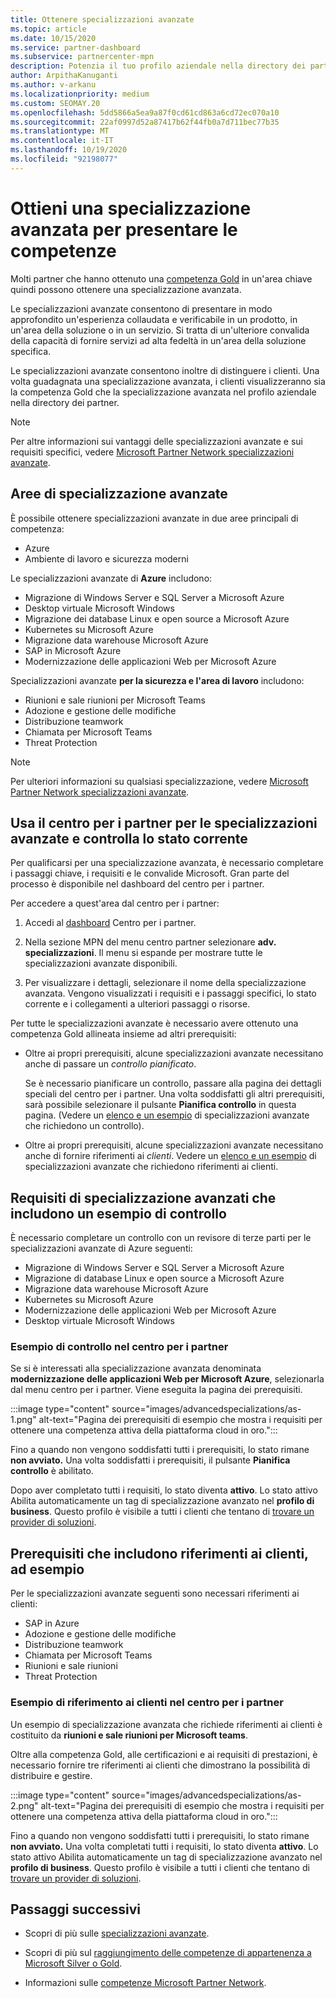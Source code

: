 ```yaml
---
title: Ottenere specializzazioni avanzate
ms.topic: article
ms.date: 10/15/2020
ms.service: partner-dashboard
ms.subservice: partnercenter-mpn
description: Potenzia il tuo profilo aziendale nella directory dei partner Microsoft. Scopri come ottenere specializzazioni avanzate insieme alle tue competenze in oro e argento.
author: ArpithaKanuganti
ms.author: v-arkanu
ms.localizationpriority: medium
ms.custom: SEOMAY.20
ms.openlocfilehash: 5dd5866a5ea9a87f0cd61cd863a6cd72ec070a10
ms.sourcegitcommit: 22af0997d52a87417b62f44fb0a7d711bec77b35
ms.translationtype: MT
ms.contentlocale: it-IT
ms.lasthandoff: 10/19/2020
ms.locfileid: "92198077"
---
```

# <a name="earn-an-advanced-specialization-to-showcase-expertise"></a>Ottieni una specializzazione avanzata per presentare le competenze

Molti partner che hanno ottenuto una [competenza Gold](learn-about-competencies.md) in un'area chiave quindi possono ottenere una specializzazione avanzata.

Le specializzazioni avanzate consentono di presentare in modo approfondito un'esperienza collaudata e verificabile in un prodotto, in un'area della soluzione o in un servizio. Si tratta di un'ulteriore convalida della capacità di fornire servizi ad alta fedeltà in un'area della soluzione specifica.

Le specializzazioni avanzate consentono inoltre di distinguere i clienti. Una volta guadagnata una specializzazione avanzata, i clienti visualizzeranno sia la competenza Gold che la specializzazione avanzata nel profilo aziendale nella directory dei partner.

> [!NOTE]
> Per altre informazioni sui vantaggi delle specializzazioni avanzate e sui requisiti specifici, vedere [Microsoft Partner Network specializzazioni avanzate](https://partner.microsoft.com/membership/advanced-specialization).

## <a name="advanced-specialization-areas"></a>Aree di specializzazione avanzate

È possibile ottenere specializzazioni avanzate in due aree principali di competenza:

- Azure
- Ambiente di lavoro e sicurezza moderni

Le specializzazioni avanzate di **Azure** includono:

- Migrazione di Windows Server e SQL Server a Microsoft Azure 
- Desktop virtuale Microsoft Windows
- Migrazione dei database Linux e open source a Microsoft Azure
- Kubernetes su Microsoft Azure
- Migrazione data warehouse Microsoft Azure
- SAP in Microsoft Azure
- Modernizzazione delle applicazioni Web per Microsoft Azure
 
Specializzazioni avanzate **per la sicurezza e l'area di lavoro** includono:

- Riunioni e sale riunioni per Microsoft Teams
- Adozione e gestione delle modifiche
- Distribuzione teamwork
- Chiamata per Microsoft Teams
- Threat Protection
 
> [!NOTE]
> Per ulteriori informazioni su qualsiasi specializzazione, vedere [Microsoft Partner Network specializzazioni avanzate](https://partner.microsoft.com/membership/advanced-specialization).

## <a name="use-partner-center-to-apply-for-advanced-specializations-and-check-their-current-status"></a>Usa il centro per i partner per le specializzazioni avanzate e controlla lo stato corrente

Per qualificarsi per una specializzazione avanzata, è necessario completare i passaggi chiave, i requisiti e le convalide Microsoft. Gran parte del processo è disponibile nel dashboard del centro per i partner.

Per accedere a quest'area dal centro per i partner:

1. Accedi al [dashboard](https://partner.microsoft.com/dashboard/home) Centro per i partner.

2. Nella sezione MPN del menu centro partner selezionare **adv. specializzazioni**. Il menu si espande per mostrare tutte le specializzazioni avanzate disponibili.

3. Per visualizzare i dettagli, selezionare il nome della specializzazione avanzata. Vengono visualizzati i requisiti e i passaggi specifici, lo stato corrente e i collegamenti a ulteriori passaggi o risorse.

Per tutte le specializzazioni avanzate è necessario avere ottenuto una competenza Gold allineata insieme ad altri prerequisiti:

- Oltre ai propri prerequisiti, alcune specializzazioni avanzate necessitano anche di passare un *controllo pianificato*.

  Se è necessario pianificare un controllo, passare alla pagina dei dettagli speciali del centro per i partner. Una volta soddisfatti gli altri prerequisiti, sarà possibile selezionare il pulsante **Pianifica controllo** in questa pagina. (Vedere un [elenco e un esempio](advanced-specializations.md#advanced-specialization-requirements-that-include-an-audit---an-example) di specializzazioni avanzate che richiedono un controllo).

- Oltre ai propri prerequisiti, alcune specializzazioni avanzate necessitano anche di fornire riferimenti ai *clienti*. Vedere un [elenco e un esempio](advanced-specializations.md#prerequisites-that-include-customer-references---an-example) di specializzazioni avanzate che richiedono riferimenti ai clienti.

## <a name="advanced-specialization-requirements-that-include-an-audit---an-example"></a>Requisiti di specializzazione avanzati che includono un esempio di controllo

È necessario completare un controllo con un revisore di terze parti per le specializzazioni avanzate di Azure seguenti:

- Migrazione di Windows Server e SQL Server a Microsoft Azure
- Migrazione di database Linux e open source a Microsoft Azure
- Migrazione data warehouse Microsoft Azure
- Kubernetes su Microsoft Azure
- Modernizzazione delle applicazioni Web per Microsoft Azure
- Desktop virtuale Microsoft Windows

### <a name="audit-example-in-partner-center"></a>Esempio di controllo nel centro per i partner

Se si è interessati alla specializzazione avanzata denominata **modernizzazione delle applicazioni Web per Microsoft Azure**, selezionarla dal menu centro per i partner. Viene eseguita la pagina dei prerequisiti.

:::image type="content" source="images/advancedspecializations/as-1.png" alt-text="Pagina dei prerequisiti di esempio che mostra i requisiti per ottenere una competenza attiva della piattaforma cloud in oro.":::

Fino a quando non vengono soddisfatti tutti i prerequisiti, lo stato rimane **non avviato.**
Una volta soddisfatti i prerequisiti, il pulsante **Pianifica controllo** è abilitato.

Dopo aver completato tutti i requisiti, lo stato diventa **attivo**. Lo stato attivo Abilita automaticamente un tag di specializzazione avanzato nel **profilo di business**. Questo profilo è visibile a tutti i clienti che tentano di [trovare un provider di soluzioni](https://www.microsoft.com/solution-providers/home).

## <a name="prerequisites-that-include-customer-references---an-example"></a>Prerequisiti che includono riferimenti ai clienti, ad esempio

Per le specializzazioni avanzate seguenti sono necessari riferimenti ai clienti:

- SAP in Azure
- Adozione e gestione delle modifiche
- Distribuzione teamwork
- Chiamata per Microsoft Teams
- Riunioni e sale riunioni
- Threat Protection

### <a name="customer-reference-example-in-partner-center"></a>Esempio di riferimento ai clienti nel centro per i partner

Un esempio di specializzazione avanzata che richiede riferimenti ai clienti è costituito da **riunioni e sale riunioni per Microsoft teams**.

Oltre alla competenza Gold, alle certificazioni e ai requisiti di prestazioni, è necessario fornire tre riferimenti ai clienti che dimostrano la possibilità di distribuire e gestire.

:::image type="content" source="images/advancedspecializations/as-2.png" alt-text="Pagina dei prerequisiti di esempio che mostra i requisiti per ottenere una competenza attiva della piattaforma cloud in oro.":::

Fino a quando non vengono soddisfatti tutti i prerequisiti, lo stato rimane **non avviato.** Una volta completati tutti i requisiti, lo stato diventa **attivo**. Lo stato attivo Abilita automaticamente un tag di specializzazione avanzato nel **profilo di business**. Questo profilo è visibile a tutti i clienti che tentano di [trovare un provider di soluzioni](https://www.microsoft.com/solution-providers/home).

## <a name="next-steps"></a>Passaggi successivi

- Scopri di più sulle [specializzazioni avanzate](https://partner.microsoft.com/membership/advanced-specialization).

- Scopri di più sul [raggiungimento delle competenze di appartenenza a Microsoft Silver o Gold](learn-about-competencies.md).

- Informazioni sulle [competenze Microsoft Partner Network](https://partner.microsoft.com/membership/competencies).